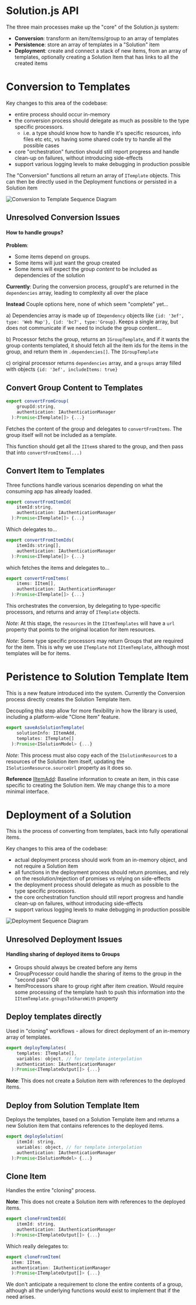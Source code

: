 # Solution.js API

The three main processes make up the "core" of the Solution.js system:
- **Conversion**: transform an item/items/group to an array of templates
- **Persistence**: store an array of templates in a "Solution" item
- **Deployment**: create and connect a stack of new items, from an array of templates, optionally creating a Solution Item that has links to all the created items


    

# Conversion to Templates

Key changes to this area of the codebase:
- entire process should occur in-memory
- the conversion process should delegate as much as possible to the type specific processors. 
  - i.e. a type should know how to handle it's specific resources, info files etc etc, vs having some shared code try to handle all the possible cases
- core "orchestration" function should still report progress and handle clean-up on failures, without introducing side-effects
- support various logging levels to make debugging in production possible

The "Conversion" functions all return an array of `ITemplate` objects. This can then be directly used in the Deployment functions or persisted in a Solution item

![Conversion to Template Sequence Diagram](./diagrams/convert-to-template.png)

## Unresolved Conversion Issues

#### How to handle groups?
**Problem**:  
 - Some items depend on groups.
 - Some items will just want the group created
 - Some items will expect the group _content_ to be included as dependencies of the solution

**Currently**:
During the conversion process, groupId's are returned in the `dependencies` array, leading to complexity all over the place

**Instead**
Couple options here, none of which seem "complete" yet...

a) Dependencies array is made up of `IDependency` objects like `{id: '3ef', type: 'Web Map'}, {id: 'bc7', type:'Group}`. Keeps a single array, but does not communicate if we need to include the group content...

b) Processor fetchs the group, returns an `IGroupTemplate`, and if it wants the group contents templated, it should fetch all the item ids for the items in the group, and return them in `.dependencies[]`. The `IGroupTemplate`

c) original processor returns `dependencies` array, and a `groups` array filled with objects `{id: '3ef', includeItems: true}`


## Convert Group Content to Templates

```js
export convertFromGroup(
    groupId:string,
    authentication: IAuthenticationManager
  ):Promise<ITemplate[]> {...}
```
Fetches the content of the group and delegates to `convertFromItems`. The group itself will not be included as a template.

This function should get all the `IItem`s shared to the group, and then pass that into `convertFromItems(...)`

## Convert Item to Templates

Three functions handle various scenarios depending on what the consuming app has already loaded.

```js
export convertFromItemId(
    itemId:string, 
    authentication: IAuthenticationManager
  ):Promise<ITemplate[]> {...}
```

Which delegates to...

```js
export convertFromItemIds(
    itemIds:string[], 
    authentication: IAuthenticationManager
  ):Promise<ITemplate[]> {...}
```

which fetches the items and delegates to...

```js
export convertFromItems(
    items: IItem[], 
    authentication: IAuthenticationManager
  ):Promise<ITemplate[]> {...}
```

This orchestrates the conversion, by delegating to type-specific processors, and returns and array of `ITemplate` objects.

*Note*: At this stage, the `resources` in the `IItemTemplates` will have a `url` property that points to the original location for item resources. 

*Note*: Some type specific processors may return Groups that are required for the item. This is why we use `ITemplate` not `IItemTemplate`, although most templates will be for items.


# Peristence to Solution Template Item
This is a new feature introduced into the system. Currently the Conversion process directly creates the Solution Template Item.

Decoupling this step allow for more flexibility in how the library is used, including a platform-wide "Clone Item" feature.

```js
export saveAsSolutionTemplate(
    solutionInfo: IItemAdd, 
    templates: ITemplate[]
  ):Promise<ISolutionModel> {...}
```

*Note*: This process must also copy each of the `ISolutionResource`s to a resources of the Solution item itself, updating the `ISolutionResource.sourceUrl` property as it does so.

**Reference** [IItemAdd](https://esri.github.io/arcgis-rest-js/api/types/IItemAdd/): Baseline information to create an item, in this case specific to creating the Solution item. We may change this to a more minimal interface.

# Deployment of a Solution
This is the process of converting from templates, back into fully operational items.

Key changes to this area of the codebase:
- actual deployment process should work from an in-memory object, and not require a Solution item
- all functions in the deployment process should return promises, and rely on the resolution/rejection of promises vs relying on side-effects
- the deployment process should delegate as much as possible to the type specific processors. 
- the core orchestration function should still report progress and handle clean-up on failures, without introducing side-effects
- support various logging levels to make debugging in production possible

![Deployment Sequence Diagram](./diagrams/deploy-from-template.png)


## Unresolved Deployment Issues

#### Handling sharing of deployed items to Groups
- Groups should always be created before any items
- GroupProcessor could handle the sharing of items to the group in the "second pass" 
OR
- ItemProcessors share to group right after item creation. Would require some processing of the template hash to push this information into the `IItemTemplate.groupsToShareWith` property

## Deploy templates directly

Used in "cloning" workflows - allows for direct deployment of an in-memory array of templates. 

```js
export deployTemplates(
    templates: ITemplate[], 
    variables: object, // for template interpolation 
    authentication: IAuthenticationManager
  ):Promise<ITemplateOutput[]> {...}
```

**Note**: This does not create a Solution item with references to the deployed items.


## Deploy from Solution Template Item

Deploys the templates, based on a Solution Template item and returns a new Solution item that contains references to the deployed items.

```js
export deploySolution(
    itemId: string, 
    variables: object, // for template interpolation 
    authentication: IAuthenticationManager
  ):Promise<ISolutionModel> {...}
```


## Clone Item
Handles the entire "cloning" process. 

**Note**: This does not create a Solution item with references to the deployed items.

```js
export cloneFromItemId(
    itemId: string, 
    authentication: IAuthenticationManager
  ):Promise<ITemplateOutput[]> {...}
```

Which really delegates to:

```js
export cloneFromItem(
  item: IItem, 
  authentication: IAuthenticationManager
  ):Promise<ITemplateOutput[]> {...}
```

We don't anticipate a requirement to clone the entire contents of a group, although all the underlying functions would exist to implement that if the need arises.